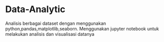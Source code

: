 # Data-Analytic
Analisis berbagai dataset dengan menggunakan python,pandas,matplotlib,seaborn. Menggunakan jupyter notebook untuk melakukan analisis dan visualisasi datanya
